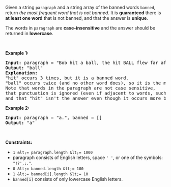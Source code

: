 Given a string `` paragraph `` and a string array of the banned words `` banned ``, return _the most frequent word that is not banned_. It is __guaranteed__ there is __at least one word__ that is not banned, and that the answer is __unique__.

The words in `` paragraph `` are __case-insensitive__ and the answer should be returned in __lowercase__.

&nbsp;

__Example 1:__

<pre>
<strong>Input:</strong> paragraph = "Bob hit a ball, the hit BALL flew far after it was hit.", banned = ["hit"]
<strong>Output:</strong> "ball"
<strong>Explanation:</strong> 
"hit" occurs 3 times, but it is a banned word.
"ball" occurs twice (and no other word does), so it is the most frequent non-banned word in the paragraph. 
Note that words in the paragraph are not case sensitive,
that punctuation is ignored (even if adjacent to words, such as "ball,"), 
and that "hit" isn't the answer even though it occurs more because it is banned.
</pre>

__Example 2:__

<pre>
<strong>Input:</strong> paragraph = "a.", banned = []
<strong>Output:</strong> "a"
</pre>

&nbsp;

__Constraints:__

*   `` 1 &lt;= paragraph.length &lt;= 1000 ``
*   paragraph consists of English letters, space `` ' ' ``, or one of the symbols: `` "!?',;." ``.
*   `` 0 &lt;= banned.length &lt;= 100 ``
*   `` 1 &lt;= banned[i].length &lt;= 10 ``
*   `` banned[i] `` consists of only lowercase English letters.